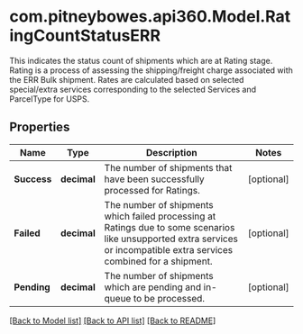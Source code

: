 # com.pitneybowes.api360.Model.RatingCountStatusERR
This indicates the status count of shipments which are at Rating stage. Rating is a process of assessing the shipping/freight charge associated with the ERR Bulk shipment. Rates are calculated based on selected special/extra services corresponding to the selected Services and ParcelType for USPS.

## Properties

Name | Type | Description | Notes
------------ | ------------- | ------------- | -------------
**Success** | **decimal** | The number of shipments that have been successfully processed for Ratings. | [optional] 
**Failed** | **decimal** | The number of shipments which failed processing at Ratings due to some scenarios like unsupported extra services or incompatible extra services combined for a shipment. | [optional] 
**Pending** | **decimal** | The number of shipments which are pending and in-queue to be processed. | [optional] 

[[Back to Model list]](../README.md#documentation-for-models) [[Back to API list]](../README.md#documentation-for-api-endpoints) [[Back to README]](../README.md)

